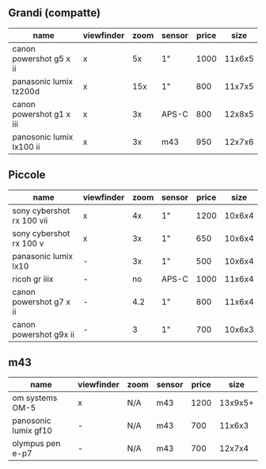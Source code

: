
## Grandi (compatte)

| name                     | viewfinder | zoom | sensor | price | size    |
| ------------------------ | ---------- | ---- | ------ | ----- | ------- |
| canon powershot g5 x ii  | x          | 5x   | 1"     | 1000  | 11x6x5  |
| panasonic lumix tz200d   | x          | 15x  | 1"     | 800   | 11x7x5  |
| canon powershot g1 x iii | x          | 3x   | APS-C  | 800   | 12x8x5  |
| panosonic lumix lx100 ii | x          | 3x   | m43    | 950   | 12x7x6  |

## Piccole
| name                      | viewfinder | zoom | sensor | price | size   |
| ------------------------- | ---------- | ---- | ------ | ----- | ------ |
| sony cybershot rx 100 vii | x          | 4x   | 1"     | 1200  | 10x6x4 |
| sony cybershot rx 100 v   | x          | 3x   | 1"     | 650   | 10x6x4 |
| panasonic lumix lx10      | -          | 3x   | 1"     | 500   | 10x6x4 |
| ricoh gr iiix             | -          | no   | APS-C  | 1000  | 11x6x4 |
| canon powershot g7 x ii   | -          | 4.2  | 1"     | 800   | 11x6x4 |
| canon powershot g9x ii    | -          | 3    | 1"     | 700   | 10x6x3 |
## m43
| name                 | viewfinder | zoom | sensor | price | size    |
| -------------------- | ---------- | ---- | ------ | ----- | ------- |
| om systems OM-5      | x          | N/A  | m43    | 1200  | 13x9x5+ |
| panosonic lumix gf10 | -          | N/A  | m43    | 700   | 11x6x3  |
| olympus pen e-p7     | -          | N/A  | m43    | 700   | 12x7x4  |
